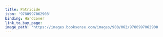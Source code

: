 ```yaml
---
title: Patricide
isbn: '9780997062908'
binding: Hardcover
link_to_buy_page:
image_path: 'https://images.booksense.com/images/908/062/9780997062908.jpg'
---
```



